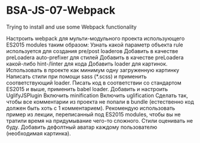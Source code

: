 # BSA-JS-07-Webpack
Trying to install and use some Webpack functionality

Настроить webpack для мульти-модульного проекта использующего ES2015 modules таким образом: Узнать какой параметр объекта rule используется для создания pre/post loaderов Добавить в качестве preLoadera auto-prefixer для стилей Добавить в качестве preLoadera какой-либо hint-/linter для кода Добавить loader для картинок. Использовать в проекте как минимум одну загруженную картинку Написать стили при помощи sass (*.scss) и применить соответствующий loader. Писать код в соответствии со стандартом ES2015 и выше, применить babel loader. Добавить и настроить UglifyJSPlugin Включить minification Включить uglification Сделать так, чтобы все комментарии из проекта не попали в bundle (естественно код должен быть хоть с 1 комментарием).
Рекомендую использовать пример из лекции, переписанный под ES2015 modules, чтобы вы не тратили время на придумывание чего-то сложного. Стили оценивать не буду. Добавить дефолтный аватар каждому пользователю (необходимая картинка).

